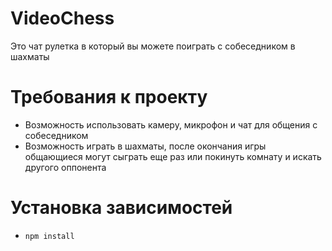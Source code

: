 # VideoChess
Это чат рулетка в который вы можете поиграть с собеседником в шахматы

# Требования к проекту

- Возможность использовать камеру, микрофон и чат для общения с собеседником
- Возможность играть в шахматы, после окончания игры общающиеся могут сыграть еще раз или покинуть комнату и искать другого оппонента

# Установка зависимостей

- `npm install`
